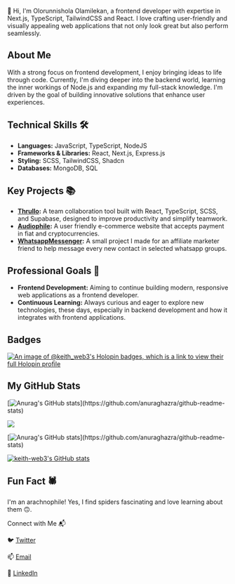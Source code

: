 👋 Hi, I'm Olorunnishola Olamilekan, a frontend developer with expertise in Next.js, TypeScript, TailwindCSS and React. I love crafting user-friendly and visually appealing web applications that not only look great but also perform seamlessly.

## About Me
With a strong focus on frontend development, I enjoy bringing ideas to life through code. Currently, I'm diving deeper into the backend world, learning the inner workings of Node.js and expanding my full-stack knowledge. I'm driven by the goal of building innovative solutions that enhance user experiences.

## Technical Skills 🛠️
- **Languages:** JavaScript, TypeScript, NodeJS
- **Frameworks & Libraries:** React, Next.js, Express.js
- **Styling:** SCSS, TailwindCSS, Shadcn
- **Databases:** MongoDB, SQL
  
## Key Projects 📚
- **[Thrullo](https://github.com/Keith-Web3/Trullo):** A team collaboration tool built with React, TypeScript, SCSS, and Supabase, designed to improve productivity and simplify teamwork.
- **[Audiophile](https://github.com/Keith-Web3/audiophile-e-commerce):** A user friendly e-commerce website that accepts payment in fiat and cryptocurrencies.
- **[WhatsappMessenger](https://github.com/Keith-Web3/WhatsappGroupMessager):** A small project I made for an affiliate marketer friend to help message every new contact in selected whatsapp groups.

## Professional Goals 🚀
- **Frontend Development:** Aiming to continue building modern, responsive web applications as a frontend developer.
- **Continuous Learning:** Always curious and eager to explore new technologies, these days, especially in backend development and how it integrates with frontend applications.

## Badges
[![An image of @keith_web3's Holopin badges, which is a link to view their full Holopin profile](https://holopin.me/keith_web3)](https://holopin.io/@keith_web3)

## My GitHub Stats

[![Anurag's GitHub stats](https://github-readme-stats.vercel.app/api?username=keith-web3&show_icons=true&hide=&count_private=true&title_color=0891b2&text_color=ffffff&icon_color=0891b2&bg_color=1c1917&hide_border=true&show_icons=true")](https://github.com/anuraghazra/github-readme-stats)

<a href="http://www.github.com/keith-web3"><img src="https://github-readme-streak-stats.herokuapp.com/?user=keith-web3&stroke=ffffff&background=1c1917&ring=0891b2&fire=0891b2&currStreakNum=ffffff&currStreakLabel=0891b2&sideNums=ffffff&sideLabels=ffffff&dates=ffffff&hide_border=true" /></a>

[![Anurag's GitHub stats](https://github-readme-stats.vercel.app/api/top-langs/?username=keith-web3&show_icons=true&hide=&count_private=true&title_color=0891b2&text_color=ffffff&icon_color=0891b2&bg_color=1c1917&hide_border=true&show_icons=true")](https://github.com/anuraghazra/github-readme-stats)

<a
href="http://www.github.com/keith-web3">
<img src="https://github-readme-activity-graph.vercel.app/graph?username=keith-web3&bg_color=1c1917&color=ffffff&line=0891b2&point=ffffff&area_color=1c1917&area=true&hide_border=true&custom_title=GitHub%20Commits%20Graph" alt="keith-web3's GitHub stats" /></a>

## Fun Fact 🕷️
I'm an arachnophile! Yes, I find spiders fascinating and love learning about them 🙃.

Connect with Me 📬

🐦 [Twitter](https://x.com/Keith_Web3) 

📫 [Email](olorunnisholaolamilekan@gmail.com) 

🔗 [LinkedIn](https://www.linkedin.com/in/olamilekan-olorunnishola-9b1075302?utm_source=share&utm_campaign=share_via&utm_content=profile&utm_medium=android_app)
